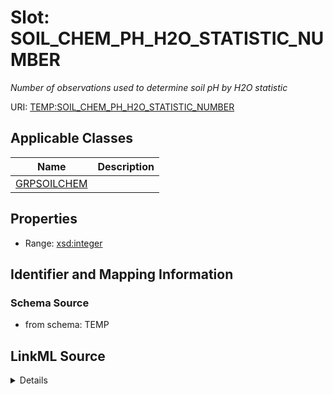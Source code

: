 # Slot: SOIL_CHEM_PH_H2O_STATISTIC_NUMBER
_Number of observations used to determine soil pH by H2O statistic_


URI: [TEMP:SOIL_CHEM_PH_H2O_STATISTIC_NUMBER](https://example.org/TEMP/SOIL_CHEM_PH_H2O_STATISTIC_NUMBER)



<!-- no inheritance hierarchy -->




## Applicable Classes

| Name | Description |
| --- | --- |
[GRPSOILCHEM](GRPSOILCHEM.md) | 






## Properties

* Range: [xsd:integer](xsd:integer)







## Identifier and Mapping Information







### Schema Source


* from schema: TEMP




## LinkML Source

<details>
```yaml
name: SOIL_CHEM_PH_H2O_STATISTIC_NUMBER
description: Number of observations used to determine soil pH by H2O statistic
from_schema: TEMP
rank: 1000
alias: SOIL_CHEM_PH_H2O_STATISTIC_NUMBER
domain_of:
- GRP_SOIL_CHEM
range: integer

```
</details>